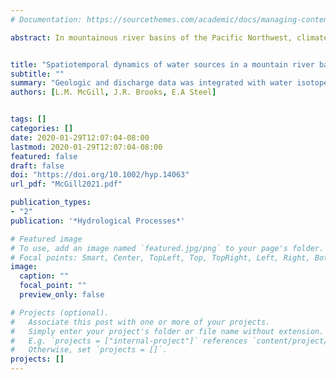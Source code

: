 ```yaml
---
# Documentation: https://sourcethemes.com/academic/docs/managing-content/

abstract: In mountainous river basins of the Pacific Northwest, climate models predict that winter warming will result in increased precipitation falling as rain and decreased snowpack. A detailed understanding of the spatial and temporal dynamics of water sources across river networks will help illuminate climate change impacts on river flow regimes. Because the stable isotopic composition of precipitation varies geographically, variation in surface water isotope ratios indicates the volume-weighted integration of upstream source water. We measured the stable isotope ratios of surface water samples collected in the Snoqualmie River basin in western Washington over June and September 2017 and the 2018 water year. We used ordinary least squares regression and geostatistical Spatial Stream Network models to relate surface water isotope ratios to mean watershed elevation (MWE) across seasons. Geologic and discharge data was integrated with water isotopes to create a conceptual model of streamflow generation for the Snoqualmie River. We found that surface water stable isotope ratios were lowest in the spring and highest in the dry, Mediterranean summer, but related strongly to MWE throughout the year. Low isotope ratios in spring reflect the input of snowmelt into high elevation tributaries. High summer isotope ratios suggest that groundwater is sourced from low elevation areas and recharged by winter precipitation. Overall, our results suggest that baseflow in the Snoqualmie River may be resilient to predicted warming and subsequent changes to snowpack in the Pacific Northwest.


title: "Spatiotemporal dynamics of water sources in a mountain river basin inferred through δ2H and δ18O of water"
subtitle: ""
summary: "Geologic and discharge data was integrated with water isotopes to create a conceptual model of streamflow generation for the Snoqualmie River. "
authors: [L.M. McGill, J.R. Brooks, E.A Steel]


tags: []
categories: []
date: 2020-01-29T12:07:04-08:00
lastmod: 2020-01-29T12:07:04-08:00
featured: false
draft: false
doi: "https://doi.org/10.1002/hyp.14063"
url_pdf: "McGill2021.pdf" 

publication_types:
- "2"
publication: '*Hydrological Processes*'

# Featured image
# To use, add an image named `featured.jpg/png` to your page's folder.
# Focal points: Smart, Center, TopLeft, Top, TopRight, Left, Right, BottomLeft, Bottom, BottomRight.
image:
  caption: ""
  focal_point: ""
  preview_only: false

# Projects (optional).
#   Associate this post with one or more of your projects.
#   Simply enter your project's folder or file name without extension.
#   E.g. `projects = ["internal-project"]` references `content/project/deep-learning/index.md`.
#   Otherwise, set `projects = []`.
projects: []
---
```

